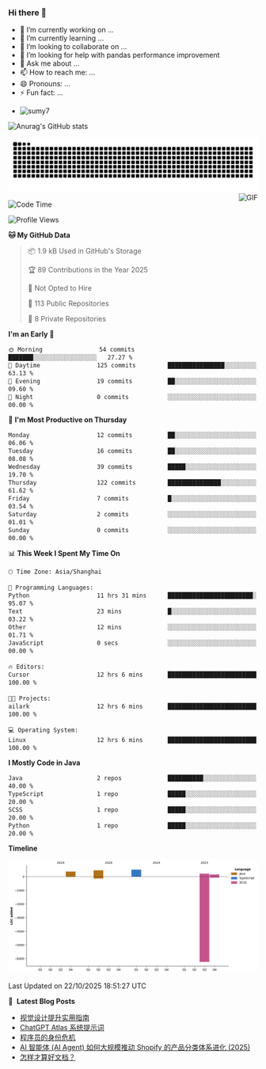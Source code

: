 ### Hi there 👋
<!--
**alloevil/alloevil** is a ✨ _special_ ✨ repository because its `README.md` (this file) appears on your GitHub profile.

Here are some ideas to get you started:

- 🔭 I’m currently working on ...
- 🌱 I’m currently learning ...
- 👯 I’m looking to collaborate on ...
- 🤔 I’m looking for help with ...
- 💬 Ask me about ...
- 📫 How to reach me: ...
- 😄 Pronouns: ...
- ⚡ Fun fact: ...
-->

- 🔭 I’m currently working on ...
- 🌱 I’m currently learning ...
- 👯 I’m looking to collaborate on ...
- 🤔 I’m looking for help with pandas performance improvement
- 💬 Ask me about ...
- 📫 How to reach me: ...
- 😄 Pronouns: ...
- ⚡ Fun fact: ...
  
+ ![sumy7](https://komarev.com/ghpvc/?username=alloevil)

![Anurag's GitHub stats](https://github-readme-stats.vercel.app/api?username=alloevil&show_icons=true&bg_color=00000000)

<picture align="center">
  <source media="(prefers-color-scheme: dark)" srcset="https://github.com/alloevil/alloevil/blob/output/github-contribution-grid-snake.svg">
  <source media="(prefers-color-scheme: dark)" srcset="https://github.com/alloevil/alloevil/blob/output/github-contribution-grid-snake.svg">
  <img alt="github contribution grid snake animation" src="https://github.com/alloevil/alloevil/blob/output/github-contribution-grid-snake.svg">
</picture>

<img align="right" alt="GIF" src="https://raw.githubusercontent.com/JoeyBling/JoeyBling/master/pic/pusheencode.gif" />

<!--START_SECTION:waka-->
![Code Time](http://img.shields.io/badge/Code%20Time-2%2C420%20hrs%2055%20mins-blue)

![Profile Views](http://img.shields.io/badge/Profile%20Views-2-blue)

**🐱 My GitHub Data** 

> 📦 1.9 kB Used in GitHub's Storage 
 > 
> 🏆 89 Contributions in the Year 2025
 > 
> 🚫 Not Opted to Hire
 > 
> 📜 113 Public Repositories 
 > 
> 🔑 8 Private Repositories 
 > 
**I'm an Early 🐤** 

```text
🌞 Morning                54 commits          ███████░░░░░░░░░░░░░░░░░░   27.27 % 
🌆 Daytime                125 commits         ████████████████░░░░░░░░░   63.13 % 
🌃 Evening                19 commits          ██░░░░░░░░░░░░░░░░░░░░░░░   09.60 % 
🌙 Night                  0 commits           ░░░░░░░░░░░░░░░░░░░░░░░░░   00.00 % 
```
📅 **I'm Most Productive on Thursday** 

```text
Monday                   12 commits          ██░░░░░░░░░░░░░░░░░░░░░░░   06.06 % 
Tuesday                  16 commits          ██░░░░░░░░░░░░░░░░░░░░░░░   08.08 % 
Wednesday                39 commits          █████░░░░░░░░░░░░░░░░░░░░   19.70 % 
Thursday                 122 commits         ███████████████░░░░░░░░░░   61.62 % 
Friday                   7 commits           █░░░░░░░░░░░░░░░░░░░░░░░░   03.54 % 
Saturday                 2 commits           ░░░░░░░░░░░░░░░░░░░░░░░░░   01.01 % 
Sunday                   0 commits           ░░░░░░░░░░░░░░░░░░░░░░░░░   00.00 % 
```


📊 **This Week I Spent My Time On** 

```text
🕑︎ Time Zone: Asia/Shanghai

💬 Programming Languages: 
Python                   11 hrs 31 mins      ████████████████████████░   95.07 % 
Text                     23 mins             █░░░░░░░░░░░░░░░░░░░░░░░░   03.22 % 
Other                    12 mins             ░░░░░░░░░░░░░░░░░░░░░░░░░   01.71 % 
JavaScript               0 secs              ░░░░░░░░░░░░░░░░░░░░░░░░░   00.00 % 

🔥 Editors: 
Cursor                   12 hrs 6 mins       █████████████████████████   100.00 % 

🐱‍💻 Projects: 
ailark                   12 hrs 6 mins       █████████████████████████   100.00 % 

💻 Operating System: 
Linux                    12 hrs 6 mins       █████████████████████████   100.00 % 
```

**I Mostly Code in Java** 

```text
Java                     2 repos             ██████████░░░░░░░░░░░░░░░   40.00 % 
TypeScript               1 repo              █████░░░░░░░░░░░░░░░░░░░░   20.00 % 
SCSS                     1 repo              █████░░░░░░░░░░░░░░░░░░░░   20.00 % 
Python                   1 repo              █████░░░░░░░░░░░░░░░░░░░░   20.00 % 
```



**Timeline**

![Lines of Code chart](https://raw.githubusercontent.com/alloevil/alloevil/main/assets/bar_graph.png)


 Last Updated on 22/10/2025 18:51:27 UTC
<!--END_SECTION:waka-->

📕 &nbsp;**Latest Blog Posts**
<!-- BLOG-POST-LIST:START -->
- [视觉设计提升实用指南](https://baoyu.io/translations/the-practical-guide-to-improving)
- [ChatGPT Atlas 系统提示词](https://baoyu.io/blog/chatgpt-atlas-system-prompt-cn)
- [程序员的身份危机](https://baoyu.io/translations/the-programmer-identity-crisis)
- [AI 智能体 &lpar;AI Agent&rpar; 如何大规模推动 Shopify 的产品分类体系进化 &lpar;2025&rpar;](https://baoyu.io/translations/product-taxonomy-at-scale)
- [怎样才算好文档？](https://baoyu.io/translations/what_makes_documentation_good.md)
<!-- BLOG-POST-LIST:END -->
